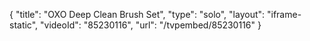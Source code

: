 {
    "title": "OXO Deep Clean Brush Set",
    "type": "solo",
    "layout": "iframe-static",
    "videoId": "85230116",
    "url": "\/tvpembed\/85230116"
}